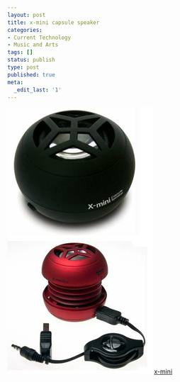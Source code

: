 ```yaml
---
layout: post
title: x-mini capsule speaker
categories:
- Current Technology
- Music and Arts
tags: []
status: publish
type: post
published: true
meta:
  _edit_last: '1'
---
```

![](/img/capsule_speaker_498u5r948fj4r.jpg "capsule_speaker_498u5r948fj4r") [x-mini](http://www.x-mini.com/)
